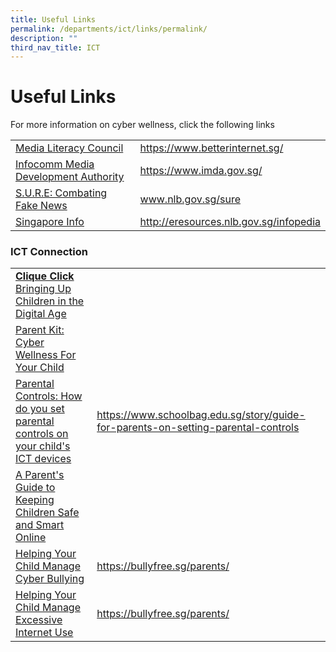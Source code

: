```yaml
---
title: Useful Links
permalink: /departments/ict/links/permalink/
description: ""
third_nav_title: ICT
---
```

Useful Links
============

For more information on cyber wellness, click the following links

|  |  |
|---|---|
| [Media Literacy Council](https://www.betterinternet.sg/) | https://www.betterinternet.sg/ |
| [Infocomm Media Development Authority](https://www.imda.gov.sg/) | https://www.imda.gov.sg/ |
| [S.U.R.E: Combating Fake News](http://www.nlb.gov.sg/sure) | www.nlb.gov.sg/sure |
| [Singapore Info](http://eresources.nlb.gov.sg/infopedia) | http://eresources.nlb.gov.sg/infopedia |

### ICT Connection

|  |  |
|---|---|
| [**Clique Click** Bringing Up Children in the Digital Age](/files/ict1.pdf) |  |
| [Parent Kit: Cyber Wellness For Your Child](/files/ict2.pdf) |  |
| [Parental Controls: How do you set parental controls on your child's ICT devices](https://www.schoolbag.edu.sg/story/guide-for-parents-on-setting-parental-controls) | https://www.schoolbag.edu.sg/story/guide-for-parents-on-setting-parental-controls |
| [A Parent's Guide to Keeping Children Safe and Smart Online](/files/ict3.pdf) |  |
| [Helping Your Child Manage Cyber Bullying](https://bullyfree.sg/parents/) | https://bullyfree.sg/parents/ |
| [Helping Your Child Manage Excessive Internet Use](https://www.healthhub.sg/live-healthy/1037/help-your-child-untangle-from-the-web) | https://bullyfree.sg/parents/ |
